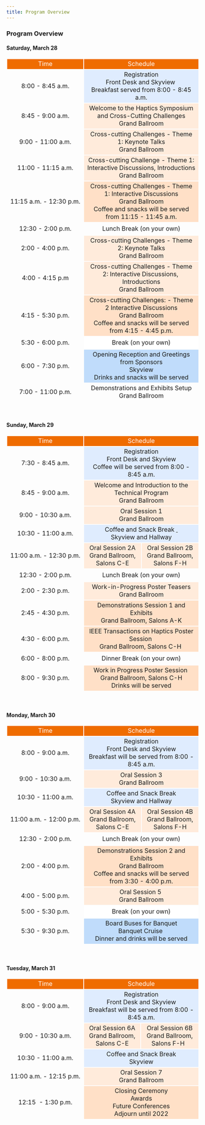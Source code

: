 ```yaml
---
title: Program Overview
---
```

<h3>Program Overview</h3>
<h4>Saturday, March 28</h4>

<table cellpadding="0" cellspacing="0" style="border-collapse:separate; border-spacing:2px; width:100%"><tbody><tr><td style="background-color:rgb(239, 108, 0); text-align:center; vertical-align:middle"><span style="color:rgb(255, 255, 255)">Time</span></td>
<td colspan="2" rowspan="1" style="background-color:rgb(239, 108, 0); text-align:center; vertical-align:middle"><span style="color:rgb(255, 255, 255)">Schedule</span></td>
</tr><tr>
  <td style="height:32px; text-align:center; vertical-align:middle; white-space:nowrap; width:20%">8:00 - 8:45 a.m.</td>
<td colspan="2" rowspan="1" style="background-color:rgb(223, 236, 254); height:32px; text-align:center; vertical-align:middle"><span class="my-blacknormal">Registration</span><br><span class="my-italic">Front Desk and Skyview&nbsp;</span><br><span class="my-italic">Breakfast served from 8:00 - 8:45 a.m.</span></td>
</tr><tr><td style="height:32px; text-align:center; vertical-align:middle; white-space:nowrap; width:20%">8:45 - 9:00 a.m.</td>
<td colspan="2" style="background-color:rgb(255, 235, 219); height:32px; text-align:center; vertical-align:middle"><span class="my-blacknormal" style="background-color:rgb(255, 235, 219)">Welcome to the Haptics Symposium and Cross-Cutting Challenges</span><br><span class="my-italic" style="background-color:rgb(255, 235, 219)">Grand Ballroom</span></td>
</tr><tr><td style="height:32px; text-align:center; vertical-align:middle; white-space:nowrap; width:20%">9:00 - 11:00 a.m.</td>
<td colspan="2" rowspan="1" style="background-color:rgb(255, 235, 219); height:32px; text-align:center; vertical-align:middle">Cross-cutting Challenges - Theme 1: Keynote Talks<br>  <span class="my-italic">Grand Ballroom</span></td>
</tr><tr><td style="height:32px; text-align:center; vertical-align:middle; white-space:nowrap; width:20%">11:00 - 11:15 a.m.</td>
<td colspan="2" style="background-color:rgb(255, 235, 219); height:32px; text-align:center; vertical-align:middle">Cross-cutting Challenge - Theme 1: Interactive Discussions,  Introductions<br>  
  <span class="my-italic" style="background-color:rgb(255, 235, 219)">Grand Ballroom</span></td>
</tr><tr><td style="height:32px; text-align:center; vertical-align:middle; white-space:nowrap; width:20%">11:15 a.m. - 12:30 p.m.</td>
<td colspan="2" rowspan="1" style="background-color:rgb(255, 224, 199); height:32px; text-align:center; vertical-align:middle">Cross-cutting Challenges - Theme 1: Interactive Discussions<br>  <span class="my-italic">Grand Ballroom</span><br><span class="my-italic">Coffee and snacks will be served from 11:15 - 11:45 a.m.</span></td>
</tr><tr><td style="height:32px; text-align:center; vertical-align:middle; white-space:nowrap; width:20%">12:30 - 2:00 p.m.</td>
<td colspan="2" rowspan="1" style="height:32px; text-align:center; vertical-align:middle"><span class="my-blacknormal">Lunch Break (on your own)</span></td>
</tr><tr><td style="height:32px; text-align:center; vertical-align:middle; white-space:nowrap; width:20%">2:00 - 4:00 p.m.</td>
<td colspan="2" rowspan="1" style="background-color:rgb(255, 235, 219); height:32px; text-align:center; vertical-align:middle">Cross-cutting Challenges - Theme 2: Keynote Talks<br>  <span class="my-italic">Grand Ballroom</span></td>
</tr><tr><td style="height:32px; text-align:center; vertical-align:middle; white-space:nowrap; width:20%">4:00 - 4:15 p.m</td>
<td colspan="2" style="background-color:rgb(255, 235, 219); height:32px; text-align:center; vertical-align:middle">Cross-cutting Challenges - Theme 2: Interactive Discussions,&nbsp; Introductions<br>  <span class="my-italic" style="background-color:rgb(255, 235, 219)">Grand Ballroom</span></td>
</tr><tr><td style="height:32px; text-align:center; vertical-align:middle; white-space:nowrap; width:20%">4:15 - 5:30 p.m.</td>
<td colspan="2" rowspan="1" style="background-color:rgb(255, 224, 199); height:32px; text-align:center; vertical-align:middle">Cross-cutting Challenges: - Theme 2 Interactive Discussions<br>  <span class="my-italic">Grand Ballroom</span><br><span class="my-italic">Coffee and snacks will be served from 4:15 - 4:45 p.m.</span></td>
</tr><tr><td style="height:32px; text-align:center; vertical-align:middle; white-space:nowrap; width:20%">5:30 - 6:00 p.m.</td>
<td colspan="2" style="background-color:rgb(255, 255, 255); height:32px; text-align:center; vertical-align:middle"><span class="my-blacknormal">Break (on your own)</span></td>
</tr><tr><td style="height:32px; text-align:center; vertical-align:middle; white-space:nowrap; width:20%">6:00 - 7:30 p.m.</td>
<td colspan="2" rowspan="1" style="background-color:rgb(192, 220, 251); height:32px; text-align:center; vertical-align:middle"><span class="my-blacknormal">Opening Reception and Greetings from Sponsors</span><br><span class="my-italic">Skyview<br><span style="background-color:rgb(192, 220, 251)">Drinks and snacks will be served</span></span></td>
</tr><tr><td style="height:32px; text-align:center; vertical-align:middle; white-space:nowrap; width:20%">7:00 - 11:00 p.m.</td>
<td colspan="2" style="height:32px; text-align:center; vertical-align:middle"><span class="my-blacknormal">Demonstrations and Exhibits Setup</span><br><span class="my-italic">Grand Ballroom</span></td>
</tr></tbody></table><p>&nbsp;</p>
	<h4>Sunday, March 29</h4>
<table cellpadding="0" cellspacing="0" style="border-collapse:separate; border-spacing:2px; width:100%"><tbody><tr><td style="background-color:rgb(239, 108, 0); text-align:center; vertical-align:middle"><span style="color:rgb(255, 255, 255)">Time</span></td>
<td colspan="2" rowspan="1" style="background-color:rgb(239, 108, 0); text-align:center; vertical-align:middle"><span style="color:rgb(255, 255, 255)">Schedule</span></td>
</tr><tr><td style="height:32px; text-align:center; vertical-align:middle; white-space:nowrap; width:20%">7:30 - 8:45 a.m.</td>
<td colspan="2" rowspan="1" style="background-color:rgb(223, 236, 254); height:32px; text-align:center; vertical-align:middle"><span class="my-blacknormal">Registration</span><br><span class="my-italic">Front Desk and Skyview</span><br><span class="my-italic">Coffee will be served from 8:00 - 8:45 a.m.</span></td>
</tr><tr><td style="height:32px; text-align:center; vertical-align:middle; white-space:nowrap; width:20%">8:45 - 9:00 a.m.</td>
<td colspan="2" style="background-color:rgb(255, 235, 219); height:32px; text-align:center; vertical-align:middle"><span class="my-blacknormal" style="background-color:rgb(255, 235, 219)">Welcome and Introduction to the Technical Program</span><br><span class="my-italic" style="background-color:rgb(255, 235, 219)">Grand Ballroom</span></td>
</tr><tr><td style="height:32px; text-align:center; vertical-align:middle; white-space:nowrap; width:20%">9:00 - 10:30 a.m.</td>
<td colspan="2" rowspan="1" style="background-color:rgb(255, 235, 219); height:32px; text-align:center; vertical-align:middle">Oral Session 1<br>  <span class="my-italic">Grand Ballroom</span></td>
</tr><tr><td style="height:32px; text-align:center; vertical-align:middle; white-space:nowrap; width:20%">10:30 - 11:00 a.m.</td>
<td colspan="2" rowspan="1" style="background-color:rgb(223, 236, 254); height:32px; text-align:center; vertical-align:middle"><span class="my-blacknormal">Coffee and Snack Break</span><span class="my-italic"><span style="background-color:rgb(223, 236, 254)">&nbsp;</span><a href="https://www.disneyresearch.com" style="text-align: center;" target="_blank">&nbsp;</a></span><br><span class="my-italic">Skyview and Hallway</span></td>
</tr><tr><td style="height:32px; text-align:center; vertical-align:middle; white-space:nowrap; width:20%">11:00 a.m. - 12:30 p.m.</td>
<td style="background-color:rgb(255, 235, 219); height:32px; text-align:center; vertical-align:middle">Oral Session 2A<a> </a><br>  <span class="my-italic">Grand Ballroom, Salons C-E</span></td>
<td style="background-color:rgb(255, 235, 219); height:32px; text-align:center; vertical-align:middle">Oral Session 2B <br>  <span class="my-italic">Grand Ballroom, Salons F-H</span></td>
</tr><tr><td style="height:32px; text-align:center; vertical-align:middle; white-space:nowrap; width:20%">12:30 - 2:00 p.m.</td>
<td colspan="2" rowspan="1" style="height:32px; text-align:center; vertical-align:middle"><span class="my-blacknormal">Lunch Break (on your own)</span></td>
</tr><tr>
<td style="height:32px; text-align:center; vertical-align:middle; white-space:nowrap; width:20%">2:00 - 2:30 p.m.</td>
<td colspan="2" rowspan="1" style="background-color:rgb(255, 235, 219); height:32px; text-align:center; vertical-align:middle"><span class="my-blacknormal" style="background-color:rgb(255, 235, 219)">Work-in-Progress Poster Teasers</span><br><span class="my-italic" style="background-color:rgb(255, 235, 219)">Grand Ballroom</span></td>
</tr><tr><td style="height:32px; text-align:center; vertical-align:middle; white-space:nowrap; width:20%">2:45 - 4:30 p.m.</td>
<td colspan="2" rowspan="1" style="background-color:rgb(255, 224, 199); height:32px; text-align:center; vertical-align:middle">Demonstrations Session 1 and Exhibits<br><span class="my-italic" style="background-color:rgb(255, 224, 199)">Grand Ballroom, Salons A-K</span><br><span class="my-italic"></td>
</tr><tr><td style="height:32px; text-align:center; vertical-align:middle; white-space:nowrap; width:20%">4:30 - 6:00 p.m.</td>
<td colspan="2" rowspan="1" style="background-color:rgb(255, 224, 199); height:32px; text-align:center; vertical-align:middle">IEEE Transactions on Haptics Poster Session&nbsp;<br>  <span class="my-italic">Grand Ballroom, Salons C-H</span><span class="my-italic">&nbsp;</span></td>
</tr><tr><td style="height:32px; text-align:center; vertical-align:middle; white-space:nowrap; width:20%">6:00 - 8:00 p.m.</td>
<td colspan="2" style="height:32px; text-align:center; vertical-align:middle"><span class="my-blacknormal">Dinner Break (on your own)</span></td>
</tr><tr><td style="height:32px; text-align:center; vertical-align:middle; white-space:nowrap; width:20%">8:00 - 9:30 p.m.</td>
<td colspan="2" style="background-color:rgb(255, 224, 199); height:32px; text-align:center; vertical-align:middle">Work in Progress Poster Session&nbsp;<br><span class="my-italic">Grand Ballroom, Salons C-H<br><span style="background-color:rgb(255, 224, 199)">Drinks will be served</span></span></td>
</tr></tbody></table><p>&nbsp;</p> 
		<h4>Monday, March 30</h4> 
<table cellpadding="0" cellspacing="0" style="border-collapse:separate; border-spacing:2px; width:100%"><tbody><tr><td style="background-color:rgb(239, 108, 0); text-align:center; vertical-align:middle"><span style="color:rgb(255, 255, 255)">Time</span></td>
<td colspan="2" rowspan="1" style="background-color:rgb(239, 108, 0); text-align:center; vertical-align:middle"><span style="color:rgb(255, 255, 255)">Schedule</span></td>
</tr><tr><td style="height:32px; text-align:center; vertical-align:middle; white-space:nowrap; width:20%">8:00 - 9:00 a.m.</td>
<td colspan="2" rowspan="1" style="background-color:rgb(223, 236, 254); height:32px; text-align:center; vertical-align:middle"><span class="my-blacknormal">Registration</span><br><span class="my-italic">Front Desk and Skyview</span><br><span class="my-italic">Breakfast will be served from 8:00 - 8:45 a.m.</span></td>
</tr><tr><td style="height:32px; text-align:center; vertical-align:middle; white-space:nowrap; width:20%">9:00 - 10:30 a.m.</td>
<td colspan="2" rowspan="1" style="background-color:rgb(255, 235, 219); height:32px; text-align:center; vertical-align:middle">Oral Session 3<br>  <span class="my-italic">Grand Ballroom</span></td>
</tr><tr><td style="height:32px; text-align:center; vertical-align:middle; white-space:nowrap; width:20%">10:30 - 11:00&nbsp;a.m.</td>
<td colspan="2" rowspan="1" style="background-color:rgb(223, 236, 254); height:32px; text-align:center; vertical-align:middle"><span class="my-blacknormal">Coffee and Snack Break</span><br><span class="my-italic">Skyview and Hallway</span></td>
</tr><tr><td style="height:32px; text-align:center; vertical-align:middle; white-space:nowrap; width:20%">11:00&nbsp;a.m. - 12:00&nbsp;p.m.</td>
<td style="background-color:rgb(255, 235, 219); height:32px; text-align:center; vertical-align:middle">Oral Session 4A<br>  <span class="my-italic">Grand Ballroom, Salons C-E</span></td>
<td style="background-color:rgb(255, 235, 219); height:32px; text-align:center; vertical-align:middle">Oral Session 4B<br>  <span class="my-italic">Grand Ballroom, Salons F-H</span></td>
</tr><tr><td style="height:32px; text-align:center; vertical-align:middle; white-space:nowrap; width:20%">12:30 - 2:00&nbsp;p.m.</td>
<td colspan="2" rowspan="1" style="height:32px; text-align:center; vertical-align:middle"><span class="my-blacknormal">Lunch Break (on your own)</span></td>
</tr><tr><td style="height:32px; text-align:center; vertical-align:middle; white-space:nowrap; width:20%">2:00 - 4:00 p.m.</td>
<td colspan="2" rowspan="1" style="background-color:rgb(255, 224, 199); height:32px; text-align:center; vertical-align:middle">Demonstrations Session 2&nbsp;and Exhibits<br>  <span class="my-italic">Grand Ballroom</span><br><span style="background-color:rgb(255, 224, 199)">Coffee and snacks will be served from 3:30 - 4:00 p.m.</span></td>
</tr><tr><td style="height:32px; text-align:center; vertical-align:middle; white-space:nowrap; width:20%">4:00 - 5:00 p.m.</td>
<td colspan="2" rowspan="1" style="background-color:rgb(255, 235, 219); height:32px; text-align:center; vertical-align:middle">Oral Session 5&nbsp;<br>  <span class="my-italic">Grand Ballroom</span></td>
</tr><tr><td style="height:32px; text-align:center; vertical-align:middle; white-space:nowrap; width:20%">5:00 - 5:30 p.m.</td>
<td colspan="2" style="background-color:rgb(255, 255, 255); height:32px; text-align:center; vertical-align:middle"><span class="my-blacknormal">Break (on your own)</span></td>
</tr><tr><td style="height:32px; text-align:center; vertical-align:middle; white-space:nowrap; width:20%">5:30 - 9:30&nbsp;p.m.</td>
  <td colspan="2" rowspan="1" style="background-color:rgb(192, 220, 251); height:32px; text-align:center; vertical-align:middle"><span class="my-blacknormal">Board Buses for Banquet<br>
    </span>Banquet Cruise<a>&nbsp;</a><br>
    <span class="my-italic">Dinner and drinks will be served</span></td>
</tr>
</tbody></table><p>&nbsp;</p>
	<h4>Tuesday, March 31</h4>
<table cellpadding="0" cellspacing="0" style="border-collapse:separate; border-spacing:2px; width:100%"><tbody><tr><td style="background-color:rgb(239, 108, 0); text-align:center; vertical-align:middle"><span style="color:rgb(255, 255, 255)">Time</span></td>
<td colspan="2" rowspan="1" style="background-color:rgb(239, 108, 0); text-align:center; vertical-align:middle"><span style="color:rgb(255, 255, 255)">Schedule</span></td>
</tr><tr><td style="height:32px; text-align:center; vertical-align:middle; white-space:nowrap; width:20%">8:00 - 9:00 a.m.</td>
<td colspan="2" rowspan="1" style="background-color:rgb(223, 236, 254); height:32px; text-align:center; vertical-align:middle"><span class="my-blacknormal">Registration</span><br><span class="my-italic">Front Desk and Skyview</span><br><span class="my-italic">Breakfast will be served from 8:00 - 8:45 a.m.</span></td>
</tr><tr><td style="height:32px; text-align:center; vertical-align:middle; white-space:nowrap; width:20%">9:00 - 10:30&nbsp;a.m.</td>
<td rowspan="1" style="background-color:rgb(255, 235, 219); height:32px; text-align:center; vertical-align:middle">Oral Session 6A<br>  <span class="my-italic">Grand Ballroom, Salons C-E</span></td>
<td rowspan="1" style="background-color:rgb(255, 235, 219); height:32px; text-align:center; vertical-align:middle">Oral Session 6B<br>  <span class="my-italic" style="background-color:rgb(255, 235, 219)">Grand Ballroom, Salons F-H&nbsp;&nbsp;</span></td>
</tr><tr><td style="height:32px; text-align:center; vertical-align:middle; white-space:nowrap; width:20%">10:30 - 11:00 a.m.</td>
<td colspan="2" style="background-color:rgb(223, 236, 254); height:32px; text-align:center; vertical-align:middle"><span class="my-blacknormal">Coffee and Snack Break</span><br><span class="my-italic">Skyview</span></td>
</tr><tr><td style="height:32px; text-align:center; vertical-align:middle; white-space:nowrap; width:20%">11:00 a.m. - 12:15 p.m.</td>
<td colspan="2" style="background-color:rgb(255, 235, 219); height:32px; text-align:center; vertical-align:middle"><span class="my-blacknormal">Oral Session 7</span><br><span class="my-italic">Grand Ballroom</span></td>
</tr><tr><td style="height:32px; text-align:center; vertical-align:middle; white-space:nowrap; width:20%">12:15 &nbsp;- 1:30 p.m.</td>
<td colspan="2" style="background-color:rgb(255, 224, 199); height:32px; text-align:center; vertical-align:middle">Closing Ceremony<br>
  Awards<br>
  Future Conferences<br><span class="my-italic"><span style="background-color:rgb(255, 224, 199)">&nbsp;Adjourn until 2022&nbsp;</span></span></td>
</tr></tbody></table>

